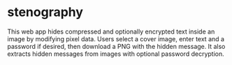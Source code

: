 # stenography
This web app hides compressed and optionally encrypted text inside an image by modifying pixel data. Users select a cover image, enter text and a password if desired, then download a PNG with the hidden message. It also extracts hidden messages from images with optional password decryption.
